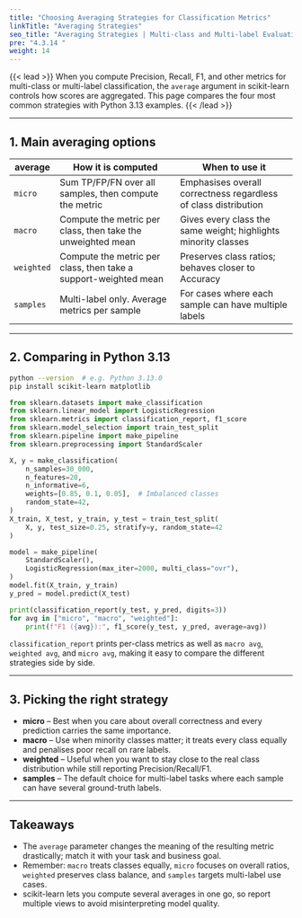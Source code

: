```yaml
---
title: "Choosing Averaging Strategies for Classification Metrics"
linkTitle: "Averaging Strategies"
seo_title: "Averaging Strategies | Multi-class and Multi-label Evaluation"
pre: "4.3.14 "
weight: 14
---
```


{{< lead >}}
When you compute Precision, Recall, F1, and other metrics for multi-class or multi-label classification, the `average` argument in scikit-learn controls how scores are aggregated. This page compares the four most common strategies with Python 3.13 examples.
{{< /lead >}}

---

## 1. Main averaging options
| average    | How it is computed                                         | When to use it                                                  |
| ---------- | ---------------------------------------------------------- | ---------------------------------------------------------------- |
| `micro`    | Sum TP/FP/FN over all samples, then compute the metric     | Emphasises overall correctness regardless of class distribution |
| `macro`    | Compute the metric per class, then take the unweighted mean | Gives every class the same weight; highlights minority classes   |
| `weighted` | Compute the metric per class, then take a support-weighted mean | Preserves class ratios; behaves closer to Accuracy                |
| `samples`  | Multi-label only. Average metrics per sample               | For cases where each sample can have multiple labels             |

---

## 2. Comparing in Python 3.13
```bash
python --version  # e.g. Python 3.13.0
pip install scikit-learn matplotlib
```

```python
from sklearn.datasets import make_classification
from sklearn.linear_model import LogisticRegression
from sklearn.metrics import classification_report, f1_score
from sklearn.model_selection import train_test_split
from sklearn.pipeline import make_pipeline
from sklearn.preprocessing import StandardScaler

X, y = make_classification(
    n_samples=30_000,
    n_features=20,
    n_informative=6,
    weights=[0.85, 0.1, 0.05],  # Imbalanced classes
    random_state=42,
)
X_train, X_test, y_train, y_test = train_test_split(
    X, y, test_size=0.25, stratify=y, random_state=42
)

model = make_pipeline(
    StandardScaler(),
    LogisticRegression(max_iter=2000, multi_class="ovr"),
)
model.fit(X_train, y_train)
y_pred = model.predict(X_test)

print(classification_report(y_test, y_pred, digits=3))
for avg in ["micro", "macro", "weighted"]:
    print(f"F1 ({avg}):", f1_score(y_test, y_pred, average=avg))
```

`classification_report` prints per-class metrics as well as `macro avg`, `weighted avg`, and `micro avg`, making it easy to compare the different strategies side by side.

---

## 3. Picking the right strategy
- **micro** – Best when you care about overall correctness and every prediction carries the same importance.
- **macro** – Use when minority classes matter; it treats every class equally and penalises poor recall on rare labels.
- **weighted** – Useful when you want to stay close to the real class distribution while still reporting Precision/Recall/F1.
- **samples** – The default choice for multi-label tasks where each sample can have several ground-truth labels.

---

## Takeaways
- The `average` parameter changes the meaning of the resulting metric drastically; match it with your task and business goal.
- Remember: `macro` treats classes equally, `micro` focuses on overall ratios, `weighted` preserves class balance, and `samples` targets multi-label use cases.
- scikit-learn lets you compute several averages in one go, so report multiple views to avoid misinterpreting model quality.
